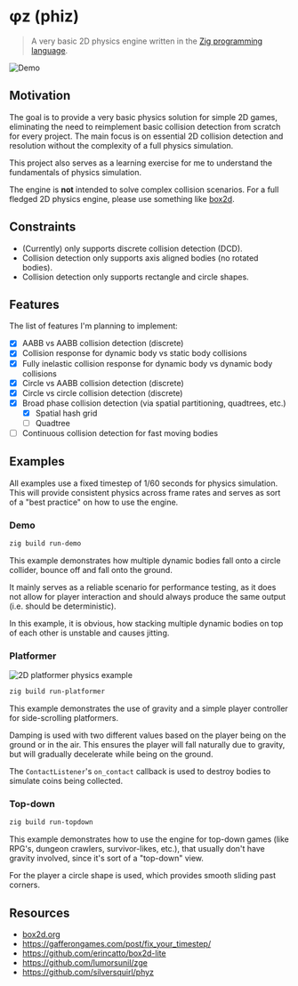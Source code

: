 # φz (phiz)

> A very basic 2D physics engine written in the [Zig programming language](https://ziglang.org).

![Demo](./media/demo.gif)

## Motivation

The goal is to provide a very basic physics solution for simple 2D games, eliminating the need to reimplement basic collision detection from scratch for every project. The main focus is on essential 2D collision detection and resolution without the complexity of a full physics simulation.

This project also serves as a learning exercise for me to understand the fundamentals of physics simulation.

The engine is **not** intended to solve complex collision scenarios. For a full fledged 2D physics engine, please use something like [box2d](https://box2d.org/).

## Constraints

- (Currently) only supports discrete collision detection (DCD).
- Collision detection only supports axis aligned bodies (no rotated bodies).
- Collision detection only supports rectangle and circle shapes.

## Features

The list of features I'm planning to implement:

- [x] AABB vs AABB collision detection (discrete)
- [x] Collision response for dynamic body vs static body collisions
- [x] Fully inelastic collision response for dynamic body vs dynamic body collisions
- [x] Circle vs AABB collision detection (discrete)
- [x] Circle vs circle collision detection (discrete)
- [x] Broad phase collision detection (via spatial partitioning, quadtrees, etc.)
  - [x] Spatial hash grid
  - [ ] Quadtree
- [ ] Continuous collision detection for fast moving bodies

## Examples

All examples use a fixed timestep of 1/60 seconds for physics simulation. This will provide consistent physics across
frame rates and serves as sort of a "best practice" on how to use the engine.

### Demo

```sh
zig build run-demo
```

This example demonstrates how multiple dynamic bodies fall onto a circle collider, bounce off and fall onto the ground.

It mainly serves as a reliable scenario for performance testing, as it does not allow for player interaction and should
always produce the same output (i.e. should be deterministic).

In this example, it is obvious, how stacking multiple dynamic bodies on top of each other is unstable and causes jitting.

### Platformer

![2D platformer physics example](./media/platformer.gif)

```sh
zig build run-platformer
```

This example demonstrates the use of gravity and a simple player controller for side-scrolling platformers.

Damping is used with two different values based on the player being on the ground or in the air.
This ensures the player will fall naturally due to gravity, but will gradually decelerate while being on the ground.

The `ContactListener`'s `on_contact` callback is used to destroy bodies to simulate coins being collected.

### Top-down

```sh
zig build run-topdown
```

This example demonstrates how to use the engine for top-down games (like RPG's, dungeon crawlers, survivor-likes, etc.),
that usually don't have gravity involved, since it's sort of a "top-down" view.

For the player a circle shape is used, which provides smooth sliding past corners.

## Resources

- [box2d.org](https://box2d.org/)
- https://gafferongames.com/post/fix_your_timestep/
- https://github.com/erincatto/box2d-lite
- https://github.com/lumorsunil/zge
- https://github.com/silversquirl/phyz
